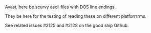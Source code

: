 Avast, here be scurvy ascii files with DOS line endings.

They be here for the testing of reading these on different platforrrrms.

See related issues #2125 and #2128 on the good ship Github.
